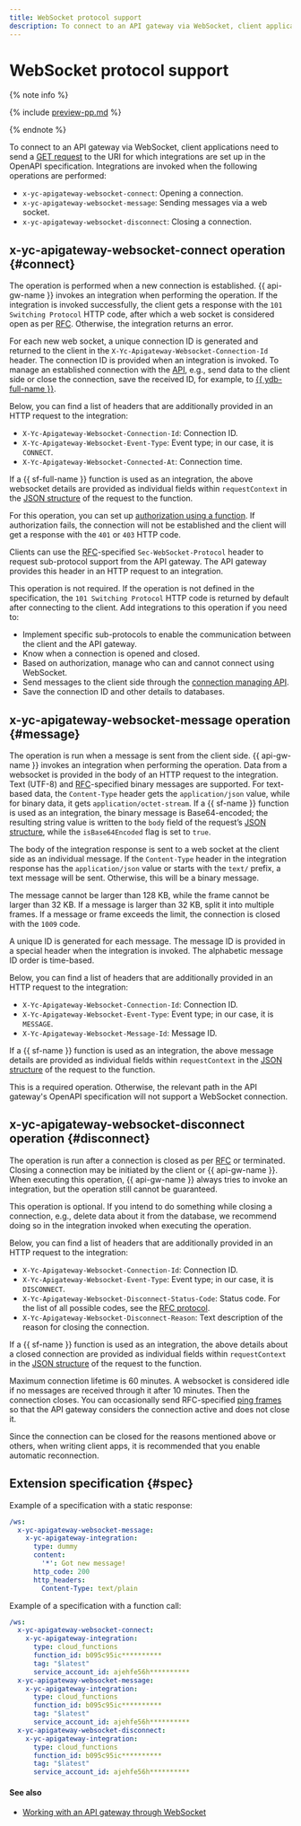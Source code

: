 ```yaml
---
title: WebSocket protocol support
description: To connect to an API gateway via WebSocket, client applications need to send a GET request to the URI for which integrations are set up in the OpenAPI specification.
---
```


# WebSocket protocol support

{% note info %}

{% include [preview-pp.md](../../../_includes/preview-pp.md) %}

{% endnote %}

To connect to an API gateway via WebSocket, client applications need to send a [GET request](https://www.rfc-editor.org/rfc/rfc6455#section-1.3) to the URI for which integrations are set up in the OpenAPI specification. Integrations are invoked when the following operations are performed:
* `x-yc-apigateway-websocket-connect`: Opening a connection.
* `x-yc-apigateway-websocket-message`: Sending messages via a web socket.
* `x-yc-apigateway-websocket-disconnect`: Closing a connection.

## x-yc-apigateway-websocket-connect operation {#connect}

The operation is performed when a new connection is established. {{ api-gw-name }} invokes an integration when performing the operation. If the integration is invoked successfully, the client gets a response with the `101 Switching Protocol` HTTP code, after which a web socket is considered open as per [RFC](https://www.rfc-editor.org/rfc/rfc6455#page-12). Otherwise, the integration returns an error.

For each new web socket, a unique connection ID is generated and returned to the client in the `X-Yc-Apigateway-Websocket-Connection-Id` header. The connection ID is provided when an integration is invoked. To manage an established connection with the [API](../../api-ref/websocket/authentication.md), e.g., send data to the client side or close the connection, save the received ID, for example, to [{{ ydb-full-name }}](../../../ydb/).

Below, you can find a list of headers that are additionally provided in an HTTP request to the integration:
* `X-Yc-Apigateway-Websocket-Connection-Id`: Connection ID.
* `X-Yc-Apigateway-Websocket-Event-Type`: Event type; in our case, it is `CONNECT`.
* `X-Yc-Apigateway-Websocket-Connected-At`: Connection time.

If a {{ sf-full-name }} function is used as an integration, the above websocket details are provided as individual fields within `requestContext` in the [JSON structure](../../../functions/concepts/function-invoke.md#request) of the request to the function.

For this operation, you can set up [authorization using a function](../extensions/function-authorizer.md). If authorization fails, the connection will not be established and the client will get a response with the `401` or `403` HTTP code.

Clients can use the [RFC](https://www.rfc-editor.org/rfc/rfc6455#page-12)-specified `Sec-WebSocket-Protocol` header to request sub-protocol support from the API gateway. The API gateway provides this header in an HTTP request to an integration.

This operation is not required. If the operation is not defined in the specification, the `101 Switching Protocol` HTTP code is returned by default after connecting to the client. Add integrations to this operation if you need to:
* Implement specific sub-protocols to enable the communication between the client and the API gateway.
* Know when a connection is opened and closed.
* Based on authorization, manage who can and cannot connect using WebSocket.
* Send messages to the client side through the [connection managing API](../../api-ref/websocket/authentication.md).
* Save the connection ID and other details to databases.

## x-yc-apigateway-websocket-message operation {#message}

The operation is run when a message is sent from the client side. {{ api-gw-name }} invokes an integration when performing the operation. Data from a websocket is provided in the body of an HTTP request to the integration. Text (UTF-8) and [RFC](https://www.rfc-editor.org/rfc/rfc6455#section-5.6)-specified binary messages are supported. For text-based data, the `Content-Type` header gets the `application/json` value, while for binary data, it gets `application/octet-stream`. If a {{ sf-name }} function is used as an integration, the binary message is Base64-encoded; the resulting string value is written to the `body` field of the request’s [JSON structure](../../../functions/concepts/function-invoke.md#request), while the `isBase64Encoded` flag is set to `true`.

The body of the integration response is sent to a web socket at the client side as an individual message. If the `Content-Type` header in the integration response has the `application/json` value or starts with the `text/` prefix, a text message will be sent. Otherwise, this will be a binary message.

The message cannot be larger than 128 KB, while the frame cannot be larger than 32 KB. If a message is larger than 32 KB, split it into multiple frames. If a message or frame exceeds the limit, the connection is closed with the `1009` code.

A unique ID is generated for each message. The message ID is provided in a special header when the integration is invoked. The alphabetic message ID order is time-based.

Below, you can find a list of headers that are additionally provided in an HTTP request to the integration:
* `X-Yc-Apigateway-Websocket-Connection-Id`: Connection ID.
* `X-Yc-Apigateway-Websocket-Event-Type`: Event type; in our case, it is `MESSAGE`.
* `X-Yc-Apigateway-Websocket-Message-Id`: Message ID.

If a {{ sf-name }} function is used as an integration, the above message details are provided as individual fields within `requestContext` in the [JSON structure](../../../functions/concepts/function-invoke.md#request) of the request to the function.

This is a required operation. Otherwise, the relevant path in the API gateway's OpenAPI specification will not support a WebSocket connection.

## x-yc-apigateway-websocket-disconnect operation {#disconnect}

The operation is run after a connection is closed as per [RFC](https://www.rfc-editor.org/rfc/rfc6455#section-1.4) or terminated. Closing a connection may be initiated by the client or {{ api-gw-name }}. When executing this operation, {{ api-gw-name }} always tries to invoke an integration, but the operation still cannot be guaranteed.

This operation is optional. If you intend to do something while closing a connection, e.g., delete data about it from the database, we recommend doing so in the integration invoked when executing the operation.

Below, you can find a list of headers that are additionally provided in an HTTP request to the integration:
* `X-Yc-Apigateway-Websocket-Connection-Id`: Connection ID.
* `X-Yc-Apigateway-Websocket-Event-Type`: Event type; in our case, it is `DISCONNECT`.
* `X-Yc-Apigateway-Websocket-Disconnect-Status-Code`: Status code. For the list of all possible codes, see the [RFC protocol](https://www.rfc-editor.org/rfc/rfc6455#section-7.4).
* `X-Yc-Apigateway-Websocket-Disconnect-Reason`: Text description of the reason for closing the connection.

If a {{ sf-name }} function is used as an integration, the above details about a closed connection are provided as individual fields within `requestContext` in the [JSON structure](../../../functions/concepts/function-invoke.md#request) of the request to the function.

Maximum connection lifetime is 60 minutes. A websocket is considered idle if no messages are received through it after 10 minutes. Then the connection closes. You can occasionally send RFC-specified [ping frames](https://www.rfc-editor.org/rfc/rfc6455#section-5.5.2) so that the API gateway considers the connection active and does not close it.

Since the connection can be closed for the reasons mentioned above or others, when writing client apps, it is recommended that you enable automatic reconnection.

## Extension specification {#spec}

Example of a specification with a static response:

```yaml
/ws:
  x-yc-apigateway-websocket-message:
    x-yc-apigateway-integration:
      type: dummy
      content:
        '*': Got new message!
      http_code: 200
      http_headers:
        Content-Type: text/plain
```

Example of a specification with a function call:

```yaml
/ws:
  x-yc-apigateway-websocket-connect:
    x-yc-apigateway-integration:
      type: cloud_functions
      function_id: b095c95ic**********
      tag: "$latest"
      service_account_id: ajehfe56h**********
  x-yc-apigateway-websocket-message:
    x-yc-apigateway-integration:
      type: cloud_functions
      function_id: b095c95ic**********
      tag: "$latest"
      service_account_id: ajehfe56h**********
  x-yc-apigateway-websocket-disconnect:
    x-yc-apigateway-integration:
      type: cloud_functions
      function_id: b095c95ic**********
      tag: "$latest"
      service_account_id: ajehfe56h**********
```

#### See also

* [Working with an API gateway through WebSocket](../../tutorials/api-gw-websocket.md)
